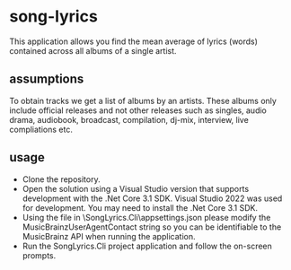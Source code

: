 # song-lyrics

This application allows you find the mean average of lyrics (words) contained across all albums of a single artist.

## assumptions

To obtain tracks we get a list of albums by an artists. These albums only include official releases and not other releases such as singles, audio drama, audiobook, broadcast, compilation, dj-mix, interview, live compliations etc.

## usage

 - Clone the repository.
 - Open the solution using a Visual Studio version that supports development with the .Net Core 3.1 SDK. Visual Studio 2022 was used for development. You may need to install the .Net Core 3.1 SDK.
 - Using the file in \SongLyrics.Cli\appsettings.json please modify the MusicBrainzUserAgentContact string so you can be identifiable to the MusicBrainz API when running the application.
 - Run the SongLyrics.Cli project application and follow the on-screen prompts.